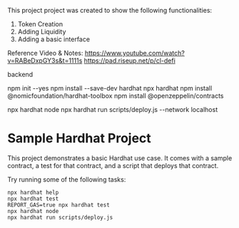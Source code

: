 This project project was created to show the following functionalities:

1) Token Creation
2) Adding Liquidity
3) Adding a basic interface

Reference Video & Notes:
https://www.youtube.com/watch?v=RABeDxpGY3s&t=1111s
https://pad.riseup.net/p/cl-defi


backend

npm init --yes
npm install --save-dev hardhat
npx hardhat
npm install @nomicfoundation/hardhat-toolbox
npm install @openzeppelin/contracts

npx hardhat node
npx hardhat run scripts/deploy.js --network localhost

# Sample Hardhat Project

This project demonstrates a basic Hardhat use case. It comes with a sample contract, a test for that contract, and a script that deploys that contract.

Try running some of the following tasks:

```shell
npx hardhat help
npx hardhat test
REPORT_GAS=true npx hardhat test
npx hardhat node
npx hardhat run scripts/deploy.js
```
